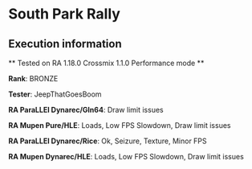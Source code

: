 # South Park Rally 

## Execution information

** Tested on RA 1.18.0 Crossmix 1.1.0 Performance mode **

**Rank**: BRONZE

**Tester**: JeepThatGoesBoom


**RA ParaLLEl Dynarec/Gln64**: Draw limit issues

**RA Mupen Pure/HLE**: Loads, Low FPS Slowdown, Draw limit issues

**RA ParaLLEl Dynarec/Rice**: Ok, Seizure, Texture, Minor FPS

**RA Mupen Dynarec/HLE**: Loads, Low FPS Slowdown, Draw limit issues